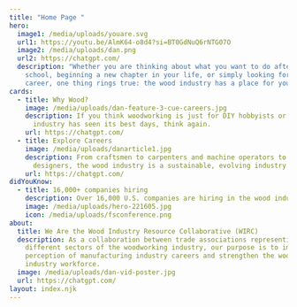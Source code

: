 ```yaml
---
title: "Home Page "
hero:
  image1: /media/uploads/youare.svg
  url1: https://youtu.be/AlmK64-o8d4?si=BT0GdNuQ6rNTG07O
  image2: /media/uploads/dan.png
  url2: https://chatgpt.com/
  description: "Whether you are thinking about what you want to do after high
    school, beginning a new chapter in your life, or simply looking for a stable
    career, one thing rings true: the wood industry has a place for you."
cards:
  - title: Why Wood?
    image: /media/uploads/dan-feature-3-cue-careers.jpg
    description: If you think woodworking is just for DIY hobbyists or that the wood
      industry has seen its best days, think again.
    url: https://chatgpt.com/
  - title: Explore Careers
    image: /media/uploads/danarticle1.jpg
    description: From craftsmen to carpenters and machine operators to CAD
      designers, the wood industry is a sustainable, evolving industry.
    url: https://chatgpt.com/
didYouKnow:
  - title: 16,000+ companies hiring
    description: Over 16,000 U.S. companies are hiring in the wood industry.
    image: /media/uploads/hero-221605.jpg
    icon: /media/uploads/fsconference.png
about:
  title: We Are the Wood Industry Resource Collaborative (WIRC)
  description: As a collaboration between trade associations representing
    different sectors of the woodworking industry, our purpose is to improve the
    perception of manufacturing industry careers and strengthen the wood
    industry workforce.
  image: /media/uploads/dan-vid-poster.jpg
  url: https://chatgpt.com/
layout: index.njk
---
```

